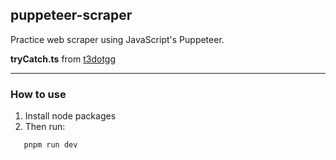 ## puppeteer-scraper

Practice web scraper using JavaScript's Puppeteer.

**tryCatch.ts** from [t3dotgg](https://github.com/t3dotgg/theo-pager/blob/7aee7664a246b291d873ea471431fa962af113f1/src/shared/trycatch.ts#L15)

---

### How to use

1. Install node packages
2. Then run:

```
   pnpm run dev
```
